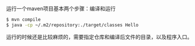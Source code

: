 运行一个maven项目基本两个步骤：编译和运行

```bash
$ mvn compile
$ java -cp ~/.m2/repository:./target/classes Hello
```

运行的时候还是比较麻烦的，需要指定仓库和编译后文件的目录，以及程序入口。